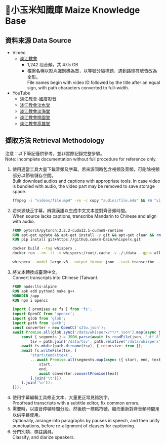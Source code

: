 # 🌽小玉米知識庫 Maize Knowledge Base

## 資料來源 Data Source

- Vimeo
  - [淡江教會](https://vimeo.com/user2178983)
    - 1,242 段音頻，共 47.5 GB
    - 檔案名稱以影片識別碼為首，以等號分隔標題，遇到路徑符號皆改為全形。  
      File names begin with video ID followed by the title after an equal sign, with path characters converted to full-width.
- YouTube
  - [淡江教會-國度影音](https://www.youtube.com/channel/UCTvOJF2jWzrSOCXuXI-pgNQ)
  - [淡江教會淡水堂](https://www.youtube.com/channel/UCx6fUQUflVPgUbkY7GWJMwg)
  - [淡江教會淡海堂](https://www.youtube.com/channel/UC-6ac1QQifgsvXhFpL_wnZw)
  - [淡江教會桃園堂](https://www.youtube.com/channel/UCcdIbQvRl8i6tEuKiYQgMAw)
  - [淡江教會高雄堂](https://www.youtube.com/channel/UCXLpnJfevlM4Y57jIiQRuXg)

## 擷取方法 Retrieval Methodology
注意：以下筆記僅供參考，並非實際記錄完整步驟。  
Note: incomplete documentation without full procedure for reference only.

1. 使用適當工具大量下載音頻及字幕。若來源同時包含視頻及音頻，可刪除視頻部分以節省儲存空間。  
   Bulk download audios and captions with appropriate tools. In case video is bundled with audio, the video part may be removed to save storage space.
   ```sh
   ffmpeg -i "videos/file.mp4" -vn -c copy "audios/file.m4a" && rm "videos/file.mp4"
   ```
1. 若來源缺乏字幕，辨識漢語以生成中文文本並對齊音頻時間。  
   When source lacks captions, transcribe Mandarin to Chinese and align with audio.
   ```Dockerfile
   FROM pytorch/pytorch:2.2.2-cuda12.1-cudnn8-runtime
   RUN apt-get update && apt-get install -y git && apt-get clean && rm -rf /var/lib/apt/lists/*
   RUN pip install git+https://github.com/m-bain/whisperx.git
   ```
   ```sh
   docker build --tag whisperx .
   docker run --rm -it -v whispers:/root/.cache -v ./:/data --gpus all whisperx
   ```
   ```sh
   whisperx --model large-v3 --output_format json --task transcribe --language zh --align_model StevenLimcorn/wav2vec2-xls-r-300m-zh-TW --initial_prompt "弟兄姊妹平安，我們一起來思想。繁體中文，臺灣國語。" --output_dir /data/transcripts /data/audios/*.m4a
   ```
1. 將文本轉換成臺灣中文。  
   Convert transcripts into Chinese (Taiwan).
   ```Dockerfile
   FROM node:lts-alpine
   RUN apk add python3 make g++
   WORKDIR /app
   RUN npm i opencc
   ```
   ```mjs
   import { promises as fs } from 'fs';
   import OpenCC from 'opencc';
   import glob from 'glob';
   import path from 'path';
   const converter = new OpenCC('s2tw.json');
   await Promise.all(glob.sync('/data/whisperx/**/*.json').map(async json => {
       const { segments } = JSON.parse(await fs.readFile(json, 'utf-8')),
           tsv = path.join('/data/tsv', path.relative('/data/whisperx', json).replace(/.json$/, '.tsv'));
       await fs.mkdir(path.dirname(tsv), { recursive: true });
       await fs.writeFile(tsv, [
           'start\tend\ttext',
           ...await Promise.all(segments.map(async ({ start, end, text }) => [
               start,
               end,
               await converter.convertPromise(text)
           ].join('\t')))
       ].join('\n'));
   }));
   ```
1. 使用字幕編輯工具修正文本、大量更正常見錯別字。  
   Proofread transcripts with a subtitle editor, fix common errors.
1. 需要時，以語音停頓時間分段，然後統一標點符號，繼而重新對齊音頻時間用以供字幕使用。  
   Optionally, arrange into paragraphs by pauses in speech, and then unify punctuations, before re-alignment of clauses for captioning.
1. 分門別類，標註講員。  
   Classify, and diarize speakers.
